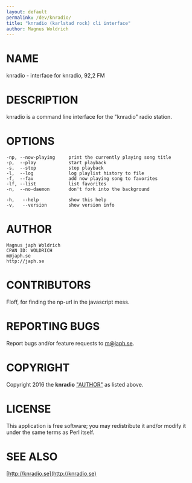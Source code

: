 ```yaml
---
layout: default
permalink: /dev/knradio/
title: "knradio (karlstad rock) cli interface"
author: Magnus Woldrich
---
```


# NAME

knradio - interface for knradio, 92,2 FM

# DESCRIPTION

knradio is a command line interface for the "knradio" radio station.

# OPTIONS

    -np, --now-playing     print the currently playing song title
    -p,  --play            start playback
    -s,  --stop            stop playback
    -l,  --log             log playlist history to file
    -f,  --fav             add now playing song to favorites
    -lf, --list            list favorites
    -n,  --no-daemon       don't fork into the background

    -h,   --help           show this help
    -v,   --version        show version info

# AUTHOR

    Magnus japh Woldrich
    CPAN ID: WOLDRICH
    m@japh.se
    http://japh.se

# CONTRIBUTORS

Floff, for finding the np-url in the javascript mess.

# REPORTING BUGS

Report bugs and/or feature requests to <m@japh.se>.

# COPYRIGHT

Copyright 2016 the **knradio** ["AUTHOR"](#author) as listed above.

# LICENSE

This application is free software; you may redistribute it and/or modify it
under the same terms as Perl itself.

# SEE ALSO

[http://knradio.se](http://knradio.se)
